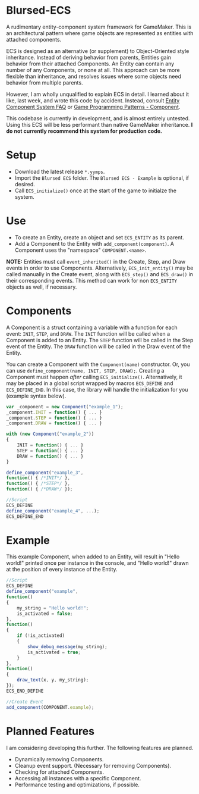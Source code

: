 # Blursed-ECS
A rudimentary entity-component system framework for GameMaker. This is an architectural pattern where game objects are represented as entities with attached components.

ECS is designed as an alternative (or supplement) to Object-Oriented style inheritance. Instead of deriving behavior from parents, Entities gain behavior from their attached Components. An Entity can contain any number of any Components, or none at all. This approach can be more flexible than inheritance, and resolves issues where some objects need behavior from multiple parents.

However, I am wholly unqualified to explain ECS in detail. I learned about it like, last week, and wrote this code by accident. Instead, consult [Entity Component System FAQ](https://github.com/SanderMertens/ecs-faq) or [Game Programming Patterns - Component](https://gameprogrammingpatterns.com/component.html).

This codebase is currently in development, and is almost entirely untested. Using this ECS will be less performant than native GameMaker inheritance. **I do not currently recommend this system for production code.**

# Setup
* Download the latest release `*.yymps`.
* Import the `Blursed ECS` folder. The `Blursed ECS - Example` is optional, if desired.
* Call `ECS_initialize()` once at the start of the game to initialze the system.

# Use
* To create an Entity, create an object and set `ECS_ENTITY` as its parent.
* Add a Component to the Entity with `add_component(component)`. A Component uses the "namespace" `COMPONENT.<name>`.

**NOTE:** Entities must call `event_inherited()` in the Create, Step, and Draw events in order to use Components. Alternatively, `ECS_init_entity()` may be called manually in the Create event, along with `ECS_step()` and `ECS_draw()` in their corresponding events. This method can work for non `ECS_ENTITY` objects as well, if necessary.

# Components
A Component is a struct containing a variable with a function for each event: `INIT`, `STEP`, and `DRAW`. The `INIT` function will be called when a Component is added to an Entity. The `STEP` function will be called in the Step event of the Entity. The `DRAW` function will be called in the Draw event of the Entity.

You can create a Component with the `Component(name)` constructor. Or, you can use `define_component(name, INIT, STEP, DRAW);`. Creating a Component must happen _after_ calling `ECS_initialize()`. Alternatively, it may be placed in a global script wrapped by macros `ECS_DEFINE` and `ECS_DEFINE_END`. In this case, the library will handle the initialization for you (example syntax below).

```javascript
var _component = new Component("example_1");
_component.INIT = function() { ... }
_component.STEP = function() { ... }
_component.DRAW = function() { ... }
```
```javascript
with (new Component("example_2"))
{
	INIT = function() { ... }
	STEP = function() { ... }
	DRAW = function() { ... }
}
```
```javascript
define_component("example_3",
function() { /*INIT*/ },
function() { /*STEP*/ },
function() { /*DRAW*/ });
```
```javascript
//Script
ECS_DEFINE
define_component("example_4", ...);
ECS_DEFINE_END
```

# Example
This example Component, when added to an Entity, will result in "Hello world!" printed once per instance in the console, and "Hello world!" drawn at the position of every instance of the Entity.

```javascript
//Script
ECS_DEFINE
define_component("example",
function()
{
    my_string = "Hello world!";
    is_activated = false;
},
function()
{
    if (!is_activated)
    {
        show_debug_message(my_string);
        is_activated = true;
    }
},
function()
{
    draw_text(x, y, my_string);
});
ECS_END_DEFINE
```
```javascript
//Create Event
add_component(COMPONENT.example);
```
# Planned Features
I am considering developing this further. The following features are planned.
* Dynamically removing Components.
* Cleanup event support. (Necessary for removing Components).
* Checking for attached Components.
* Accessing all instances with a specific Component.
* Performance testing and optimizations, if possible.
